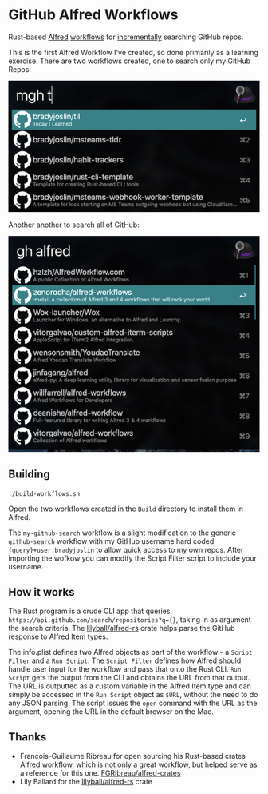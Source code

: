 # GitHub Alfred Workflows

Rust-based [Alfred](https://www.alfredapp.com/) [workflows](https://www.alfredapp.com/workflows/) for [incrementally](https://en.wikipedia.org/wiki/Incremental_search) searching GitHub repos.

This is the first Alfred Workflow I've created, so done primarily as a learning exercise. There are two workflows created, one to search only my GitHub Repos:

![mgh.png](mgh.png)

Another another to search all of GitHub:

![gh.png](gh.png)

## Building

```bash
./build-workflows.sh
```

Open the two workflows created in the `Build` directory to install them in Alfred.

The `my-github-search` workflow is a slight modification to the generic `github-search` workflow with my GitHub username hard coded `{query}+user:bradyjoslin` to allow quick access to my own repos. After importing the wofkow you can modify the Script Filter script to include your username.

## How it works

The Rust program is a crude CLI app that queries `https://api.github.com/search/repositories?q={}`, taking in as argument the search criteria. The [lilyball/alfred-rs](https://github.com/lilyball/alfred-rs) crate helps parse the GitHub response to Alfred Item types.

The info.plist defines two Alfred objects as part of the workflow - a `Script Filter` and a `Run Script`. The `Script Filter` defines how Alfred should handle user input for the workflow and pass that onto the Rust CLI. `Run Script` gets the output from the CLI and obtains the URL from that output. The URL is outputted as a custom variable in the Alfred Item type and can simply be accessed in the `Run Script` object as `$URL`, without the need to do any JSON parsing. The script issues the `open` command with the URL as the argument, opening the URL in the default browser on the Mac.

## Thanks

- Francois-Guillaume Ribreau for open sourcing his Rust-based crates Alfred workflow, which is not only a great workflow, but helped serve as a reference for this one. [FGRibreau/alfred-crates](https://github.com/FGRibreau/alfred-crates)
- Lily Ballard for the [lilyball/alfred-rs](https://github.com/lilyball/alfred-rs) crate
